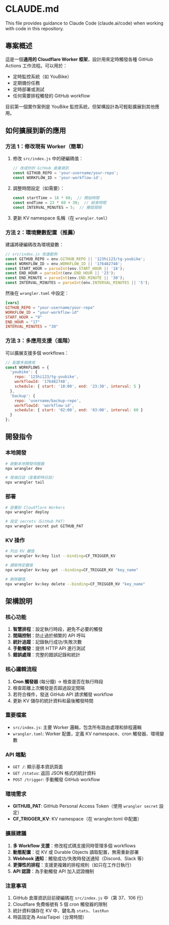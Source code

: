 # CLAUDE.md

This file provides guidance to Claude Code (claude.ai/code) when working with code in this repository.

## 專案概述

這是一個**通用的 Cloudflare Worker 框架**，設計用來定時觸發各種 GitHub Actions 工作流程。可以用於：
- 定時監控系統（如 YouBike）
- 定期備份任務
- 定時部署或測試
- 任何需要排程觸發的 GitHub workflow

目前第一個實作案例是 YouBike 監控系統，但架構設計為可輕鬆擴展到其他應用。

## 如何擴展到新的應用

### 方法 1：修改現有 Worker（簡單）
1. 修改 `src/index.js` 中的硬編碼值：
   ```javascript
   // 改成你的 GitHub 倉庫資訊
   const GITHUB_REPO = 'your-username/your-repo';
   const WORKFLOW_ID = 'your-workflow-id';
   ```

2. 調整時間設定（如需要）：
   ```javascript
   const startTime = 18 * 60;  // 開始時間
   const endTime = 23 * 60 + 30;  // 結束時間
   const INTERVAL_MINUTES = 5;  // 觸發間隔
   ```

3. 更新 KV namespace 名稱（在 `wrangler.toml`）

### 方法 2：環境變數配置（推薦）
建議將硬編碼改為環境變數：
```javascript
// src/index.js 改進範例
const GITHUB_REPO = env.GITHUB_REPO || '123hi123/tg-youbike';
const WORKFLOW_ID = env.WORKFLOW_ID || '176482748';
const START_HOUR = parseInt(env.START_HOUR || '18');
const END_HOUR = parseInt(env.END_HOUR || '23');
const END_MINUTE = parseInt(env.END_MINUTE || '30');
const INTERVAL_MINUTES = parseInt(env.INTERVAL_MINUTES || '5');
```

然後在 `wrangler.toml` 中設定：
```toml
[vars]
GITHUB_REPO = "your-username/your-repo"
WORKFLOW_ID = "your-workflow-id"
START_HOUR = "9"
END_HOUR = "17"
INTERVAL_MINUTES = "30"
```

### 方法 3：多應用支援（進階）
可以擴展支援多個 workflows：
```javascript
// 配置多個應用
const WORKFLOWS = {
  'youbike': {
    repo: '123hi123/tg-youbike',
    workflowId: '176482748',
    schedule: { start: '18:00', end: '23:30', interval: 5 }
  },
  'backup': {
    repo: 'username/backup-repo',
    workflowId: 'workflow-id',
    schedule: { start: '02:00', end: '03:00', interval: 60 }
  }
};
```

## 開發指令

### 本地開發
```bash
# 啟動本地開發伺服器
npx wrangler dev

# 尾端日誌（查看即時日誌）
npx wrangler tail
```

### 部署
```bash
# 部署到 Cloudflare Workers
npx wrangler deploy

# 設定 secrets（GitHub PAT）
npx wrangler secret put GITHUB_PAT
```

### KV 操作
```bash
# 列出 KV 鍵值
npx wrangler kv:key list --binding=CF_TRIGGER_KV

# 讀取特定鍵值
npx wrangler kv:key get --binding=CF_TRIGGER_KV "key_name"

# 刪除鍵值
npx wrangler kv:key delete --binding=CF_TRIGGER_KV "key_name"
```

## 架構說明

### 核心功能
1. **智慧排程**：設定執行時段，避免不必要的觸發
2. **間隔控制**：防止過於頻繁的 API 呼叫
3. **統計追蹤**：記錄執行成功/失敗次數
4. **手動觸發**：提供 HTTP API 進行測試
5. **錯誤處理**：完整的錯誤記錄和統計

### 核心邏輯流程
1. **Cron 觸發器** (每分鐘) → 檢查是否在執行時段
2. 檢查距離上次觸發是否超過設定間隔
3. 若符合條件，發送 GitHub API 請求觸發 workflow
4. 更新 KV 儲存的統計資料和最後觸發時間

### 重要檔案
- `src/index.js`: 主要 Worker 邏輯，包含所有路由處理和排程邏輯
- `wrangler.toml`: Worker 配置，定義 KV namespace、cron 觸發器、環境變數

### API 端點
- `GET /`: 顯示基本資訊頁面
- `GET /status`: 返回 JSON 格式的統計資料
- `POST /trigger`: 手動觸發 GitHub workflow

### 環境需求
- **GITHUB_PAT**: GitHub Personal Access Token（使用 `wrangler secret` 設定）
- **CF_TRIGGER_KV**: KV namespace（在 wrangler.toml 中配置）

### 擴展建議
1. **多 Workflow 支援**：修改程式碼支援同時管理多個 workflows
2. **動態配置**：從 KV 或 Durable Objects 讀取配置，無需重新部署
3. **Webhook 通知**：觸發成功/失敗時發送通知（Discord、Slack 等）
4. **更彈性的排程**：支援更複雜的排程規則（如只在工作日執行）
5. **API 認證**：為手動觸發 API 加入認證機制

### 注意事項
1. GitHub 倉庫資訊目前硬編碼在 `src/index.js` 中（第 37、106 行）
2. Cloudflare 免費帳號有 5 個 cron 觸發器的限制
3. 統計資料儲存在 KV 中，鍵名為 `stats`、`lastRun`
4. 時區固定為 Asia/Taipei（台灣時間）